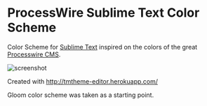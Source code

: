 # ProcessWire Sublime Text Color Scheme

Color Scheme for [Sublime Text](http://www.sublimetext.com/ "Sublime Text") inspired on the colors of the great [Processwire CMS](http://processwire.com/ "Processwire").

![screenshot](http://i.imgur.com/bYjmHVt.png)

Created with http://tmtheme-editor.herokuapp.com/

Gloom color scheme was taken as a starting point.
